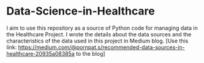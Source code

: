 # Data-Science-in-Healthcare
I aim to use this repository as a source of Python code for managing data in the Healthcare Project.
I wrote the details about the data sources and the characteristics of the data used in this project in Medium blog. [Use this link: https://medium.com/@pornpat.s/recommended-data-sources-in-healthcare-20935a08385a to the blog]

